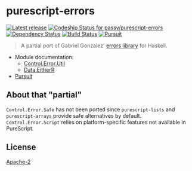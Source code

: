 # purescript-errors

[![Latest release](http://img.shields.io/bower/v/purescript-errors.svg)](https://github.com/passy/purescript-errors/releases)
[ ![Codeship Status for passy/purescript-errors](https://codeship.com/projects/faffa470-1a22-0134-7c85-56774cd00e66/status?branch=master)](https://codeship.com/projects/159258)
[![Dependency Status](https://www.versioneye.com/user/projects/55e9948a211c6b001f000de3/badge.svg?style=flat)](https://www.versioneye.com/user/projects/55e9948a211c6b001f000de3)
[![Build Status](https://travis-ci.org/passy/purescript-errors.svg?branch=master)](https://travis-ci.org/passy/purescript-errors)
[![Pursuit](https://pursuit.purescript.org/packages/purescript-errors/badge)](https://pursuit.purescript.org/packages/purescript-errors/)

> A partial port of Gabriel Gonzalez' [errors
> library](https://github.com/Gabriel439/Haskell-Errors-Library) for Haskell.

- Module documentation:
    - [Control.Error.Util](docs/Control/Error/Util.md)
    - [Data.EitherR](docs/Data/EitherR.md)
- [Pursuit](http://pursuit.purescript.org/packages/purescript-errors)

## About that "partial"

`Control.Error.Safe` has not been ported since `purescript-lists` and
`purescript-arrays` provide safe alternatives by default. `Control.Error.Script`
relies on platform-specific features not available in PureScript.

## License

[Apache-2](LICENSE)
